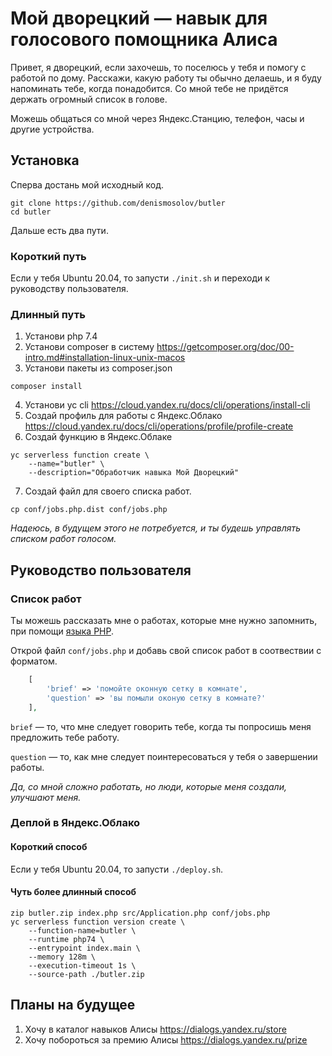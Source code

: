 # Мой дворецкий — навык для голосового помощника Алиса

Привет, я дворецкий, если захочешь, то поселюсь у тебя и помогу с работой по дому. Расскажи, какую работу ты обычно делаешь, и я буду напоминать тебе, когда понадобится. Со мной тебе не придётся держать огромный список в голове.

Можешь общаться со мной через Яндекс.Станцию, телефон, часы и другие устройства.

## Установка

Сперва достань мой исходный код.
```
git clone https://github.com/denismosolov/butler
cd butler
```
Дальше есть два пути.

### Короткий путь

Eсли у тебя Ubuntu 20.04, то запусти `./init.sh` и переходи к руководству пользователя.

### Длинный путь

1. Установи php 7.4
2. Установи composer в систему https://getcomposer.org/doc/00-intro.md#installation-linux-unix-macos
3. Установи пакеты из composer.json
```
composer install
```
4. Установи yc cli https://cloud.yandex.ru/docs/cli/operations/install-cli
5. Создай профиль для работы с Яндекс.Облако https://cloud.yandex.ru/docs/cli/operations/profile/profile-create
6. Создай функцию в Яндекс.Облаке
```
yc serverless function create \
    --name="butler" \
    --description="Обработчик навыка Мой Дворецкий"
```
7. Создай файл для своего списка работ.
```
cp conf/jobs.php.dist conf/jobs.php
```
_Надеюсь, в будущем этого не потребуется, и ты будешь управлять списком работ голосом._

## Руководство пользователя

### Список работ

Ты можешь рассказать мне о работах, которые мне нужно запомнить, при помощи [языка PHP](https://www.php.net/manual/en/language.types.array.php).

Открой файл `conf/jobs.php` и добавь свой список работ в соотвествии с форматом.

```php
    [
        'brief' => 'помойте оконную сетку в комнате',
        'question' => 'вы помыли оконую сетку в комнате?'
    ],
```

`brief` — то, что мне следует говорить тебе, когда ты попросишь меня предложить тебе работу.

`question` — то, как мне следует поинтересоваться у тебя о завершении работы.

_Да, со мной сложно работать, но люди, которые меня создали, улучшают меня._

### Деплой в Яндекс.Облако

#### Короткий способ
Если у тебя Ubuntu 20.04, то запусти `./deploy.sh`.

#### Чуть более длинный способ

```
zip butler.zip index.php src/Application.php conf/jobs.php
yc serverless function version create \
    --function-name=butler \
    --runtime php74 \
    --entrypoint index.main \
    --memory 128m \
    --execution-timeout 1s \
    --source-path ./butler.zip
```

## Планы на будущее
1. Хочу в каталог навыков Алисы https://dialogs.yandex.ru/store
2. Хочу побороться за премию Алисы  https://dialogs.yandex.ru/prize
